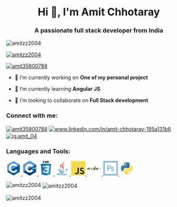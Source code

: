 <h1 align="center">Hi 👋, I'm Amit Chhotaray</h1>
<h3 align="center">A passionate full stack developer from India</h3>

<p align="left"> <img src="https://komarev.com/ghpvc/?username=amitzz2004&label=Profile%20views&color=0e75b6&style=flat" alt="amitzz2004" /> </p>

<p align="left"> <a href="https://github.com/ryo-ma/github-profile-trophy"><img src="https://github-profile-trophy.vercel.app/?username=amitzz2004" alt="amitzz2004" /></a> </p>

<p align="left"> <a href="https://twitter.com/amit35800788" target="blank"><img src="https://img.shields.io/twitter/follow/amit35800788?logo=twitter&style=for-the-badge" alt="amit35800788" /></a> </p>

- 🔭 I’m currently working on **One of my personal project**

- 🌱 I’m currently learning **Angular JS**

- 👯 I’m looking to collaborate on **Full Stack development**

<h3 align="left">Connect with me:</h3>
<p align="left">
<a href="https://twitter.com/amit35800788" target="blank"><img align="center" src="https://raw.githubusercontent.com/rahuldkjain/github-profile-readme-generator/master/src/images/icons/Social/twitter.svg" alt="amit35800788" height="30" width="40" /></a>
<a href="https://linkedin.com/in/www.linkedin.com/in/amit-chhotaray-195a131b6" target="blank"><img align="center" src="https://raw.githubusercontent.com/rahuldkjain/github-profile-readme-generator/master/src/images/icons/Social/linked-in-alt.svg" alt="www.linkedin.com/in/amit-chhotaray-195a131b6" height="30" width="40" /></a>
<a href="https://instagram.com/ig.amit_04" target="blank"><img align="center" src="https://raw.githubusercontent.com/rahuldkjain/github-profile-readme-generator/master/src/images/icons/Social/instagram.svg" alt="ig.amit_04" height="30" width="40" /></a>
</p>

<h3 align="left">Languages and Tools:</h3>
<p align="left"> <a href="https://www.cprogramming.com/" target="_blank" rel="noreferrer"> <img src="https://raw.githubusercontent.com/devicons/devicon/master/icons/c/c-original.svg" alt="c" width="40" height="40"/> </a> <a href="https://www.w3schools.com/cpp/" target="_blank" rel="noreferrer"> <img src="https://raw.githubusercontent.com/devicons/devicon/master/icons/cplusplus/cplusplus-original.svg" alt="cplusplus" width="40" height="40"/> </a> <a href="https://www.w3schools.com/css/" target="_blank" rel="noreferrer"> <img src="https://raw.githubusercontent.com/devicons/devicon/master/icons/css3/css3-original-wordmark.svg" alt="css3" width="40" height="40"/> </a> <a href="https://www.java.com" target="_blank" rel="noreferrer"> <img src="https://raw.githubusercontent.com/devicons/devicon/master/icons/java/java-original.svg" alt="java" width="40" height="40"/> </a> <a href="https://developer.mozilla.org/en-US/docs/Web/JavaScript" target="_blank" rel="noreferrer"> <img src="https://raw.githubusercontent.com/devicons/devicon/master/icons/javascript/javascript-original.svg" alt="javascript" width="40" height="40"/> </a> <a href="https://nodejs.org" target="_blank" rel="noreferrer"> <img src="https://raw.githubusercontent.com/devicons/devicon/master/icons/nodejs/nodejs-original-wordmark.svg" alt="nodejs" width="40" height="40"/> </a> <a href="https://www.photoshop.com/en" target="_blank" rel="noreferrer"> <img src="https://raw.githubusercontent.com/devicons/devicon/master/icons/photoshop/photoshop-line.svg" alt="photoshop" width="40" height="40"/> </a> <a href="https://www.python.org" target="_blank" rel="noreferrer"> <img src="https://raw.githubusercontent.com/devicons/devicon/master/icons/python/python-original.svg" alt="python" width="40" height="40"/> </a> </p>

<p><img align="left" src="https://github-readme-stats.vercel.app/api/top-langs?username=amitzz2004&show_icons=true&locale=en&layout=compact" alt="amitzz2004" /></p>

<p>&nbsp;<img align="center" src="https://github-readme-stats.vercel.app/api?username=amitzz2004&show_icons=true&locale=en" alt="amitzz2004" /></p>

<p><img align="center" src="https://github-readme-streak-stats.herokuapp.com/?user=amitzz2004&" alt="amitzz2004" /></p>
